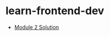 # learn-frontend-dev

+ [Module 2 Solution](https://agustibr.github.io/learn-frontend-dev/module2-solution/)